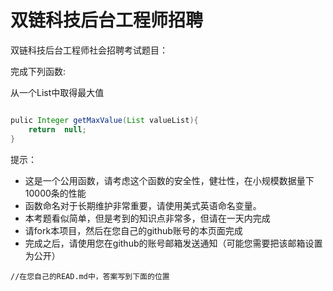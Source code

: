 # 双链科技后台工程师招聘

双链科技后台工程师社会招聘考试题目：



完成下列函数:

从一个List中取得最大值

```java

pulic Integer getMaxValue(List valueList){
    return  null;
}

```

提示：
* 这是一个公用函数，请考虑这个函数的安全性，健壮性，在小规模数据量下10000条的性能
* 函数命名对于长期维护非常重要，请使用美式英语命名变量。
* 本考题看似简单，但是考到的知识点非常多，但请在一天内完成
* 请fork本项目，然后在您自己的github账号的本页面完成
* 完成之后，请使用您在github的账号邮箱发送通知（可能您需要把该邮箱设置为公开）


```
//在您自己的READ.md中，答案写到下面的位置

```
